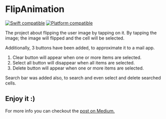 # FlipAnimation
[![Swift compatible](https://img.shields.io/badge/Swift-5.0-orange.svg)]()
[![Platform compatible](https://img.shields.io/badge/platform-iOS-lightgrey.svg)]()

The project about flipping the user image by tapping on it. By tapping the image; the image will flipped and the cell will be selected.

Additionally, 3 buttons have been added, to approximate it to a mail app.
1. Clear button will appear when one or more items are selected.
2. Select all button will disappear when all items are selected.
3. Delete button will appear when one or more items are selected.

Search bar was added also, to search and even select and delete searched cells.

## Enjoy it :) 

For more info you can checkout the [post on Medium.](https://medium.com/@anansadiya/implementing-a-fun-flip-animation-for-ios-5f3b385855de?source=friends_link&sk=99b26a40e6ebe3a426ca75059cbbc758)
